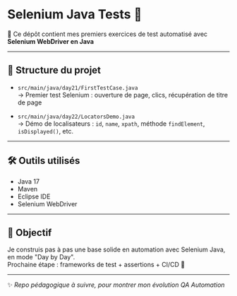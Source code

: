 # Selenium Java Tests 🚀

🎯 Ce dépôt contient mes premiers exercices de test automatisé avec **Selenium WebDriver en Java**

---

## 📁 Structure du projet

- `src/main/java/day21/FirstTestCase.java`  
  → Premier test Selenium : ouverture de page, clics, récupération de titre de page

- `src/main/java/day22/LocatorsDemo.java`  
  → Démo de localisateurs : `id`, `name`, `xpath`, méthode `findElement`, `isDisplayed()`, etc.

---

## 🛠️ Outils utilisés

- Java 17  
- Maven  
- Eclipse IDE  
- Selenium WebDriver

---

## 🌱 Objectif

Je construis pas à pas une base solide en automation avec Selenium Java, en mode "Day by Day".  
Prochaine étape : frameworks de test + assertions + CI/CD 🎯

---

✨ *Repo pédagogique à suivre, pour montrer mon évolution QA Automation*

